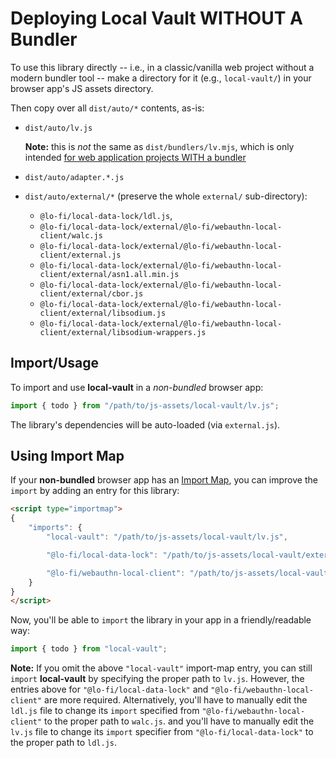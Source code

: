 # Deploying Local Vault WITHOUT A Bundler

To use this library directly -- i.e., in a classic/vanilla web project without a modern bundler tool -- make a directory for it (e.g., `local-vault/`) in your browser app's JS assets directory.

Then copy over all `dist/auto/*` contents, as-is:

* `dist/auto/lv.js`

    **Note:** this is *not* the same as `dist/bundlers/lv.mjs`, which is only intended [for web application projects WITH a bundler](BUNDLERS.md)

* `dist/auto/adapter.*.js`

* `dist/auto/external/*` (preserve the whole `external/` sub-directory):
    - `@lo-fi/local-data-lock/ldl.js`,
    - `@lo-fi/local-data-lock/external/@lo-fi/webauthn-local-client/walc.js`
    - `@lo-fi/local-data-lock/external/@lo-fi/webauthn-local-client/external.js`
    - `@lo-fi/local-data-lock/external/@lo-fi/webauthn-local-client/external/asn1.all.min.js`
    - `@lo-fi/local-data-lock/external/@lo-fi/webauthn-local-client/external/cbor.js`
    - `@lo-fi/local-data-lock/external/@lo-fi/webauthn-local-client/external/libsodium.js`
    - `@lo-fi/local-data-lock/external/@lo-fi/webauthn-local-client/external/libsodium-wrappers.js`

## Import/Usage

To import and use **local-vault** in a *non-bundled* browser app:

```js
import { todo } from "/path/to/js-assets/local-vault/lv.js";
```

The library's dependencies will be auto-loaded (via `external.js`).

## Using Import Map

If your **non-bundled** browser app has an [Import Map](https://developer.mozilla.org/en-US/docs/Web/HTML/Element/script/type/importmap), you can improve the `import` by adding an entry for this library:

```html
<script type="importmap">
{
    "imports": {
        "local-vault": "/path/to/js-assets/local-vault/lv.js",

        "@lo-fi/local-data-lock": "/path/to/js-assets/local-vault/external/@lo-fi/local-data-lock/ldl.js",

        "@lo-fi/webauthn-local-client": "/path/to/js-assets/local-vault/external/@lo-fi/webauthn-local-client/walc.js"
    }
}
</script>
```

Now, you'll be able to `import` the library in your app in a friendly/readable way:

```js
import { todo } from "local-vault";
```

**Note:** If you omit the above `"local-vault"` import-map entry, you can still `import` **local-vault** by specifying the proper path to `lv.js`. However, the entries above for `"@lo-fi/local-data-lock"` and `"@lo-fi/webauthn-local-client"` are more required. Alternatively, you'll have to manually edit the `ldl.js` file to change its `import` specified from `"@lo-fi/webauthn-local-client"` to the proper path to `walc.js`. and you'll have to manually edit the `lv.js` file to change its `import` specifier from `"@lo-fi/local-data-lock"` to the proper path to `ldl.js`.
